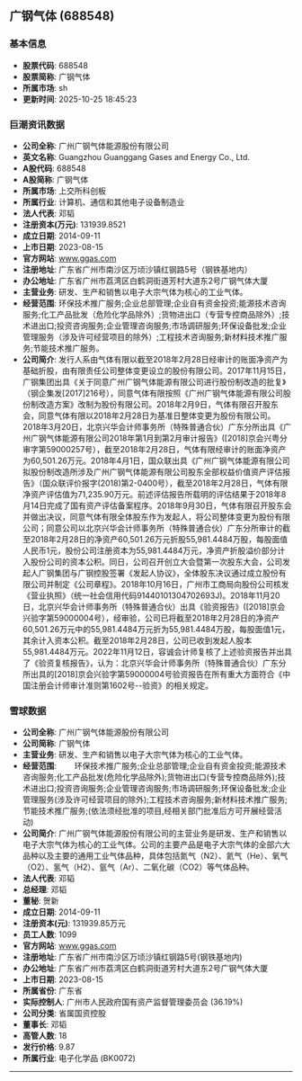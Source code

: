 ## 广钢气体 (688548)

### 基本信息

- **股票代码**: 688548
- **股票简称**: 广钢气体
- **所属市场**: sh
- **更新时间**: 2025-10-25 18:45:23

### 巨潮资讯数据

- **公司全称**: 广州广钢气体能源股份有限公司
- **英文名称**: Guangzhou Guanggang Gases and Energy Co., Ltd.
- **A股代码**: 688548
- **A股简称**: 广钢气体
- **所属市场**: 上交所科创板
- **所属行业**: 计算机、通信和其他电子设备制造业
- **法人代表**: 邓韬
- **注册资本(万元)**: 131939.8521
- **成立日期**: 2014-09-11
- **上市日期**: 2023-08-15
- **官方网站**: www.ggas.com
- **注册地址**: 广东省广州市南沙区万顷沙镇红钢路5号（钢铁基地内）
- **办公地址**: 广东省广州市荔湾区白鹤洞街道芳村大道东2号广钢气体大厦
- **主营业务**: 研发、生产和销售以电子大宗气体为核心的工业气体。
- **经营范围**: 环保技术推广服务;企业总部管理;企业自有资金投资;能源技术咨询服务;化工产品批发（危险化学品除外）;货物进出口（专营专控商品除外）;技术进出口;投资咨询服务;企业管理咨询服务;市场调研服务;环保设备批发;企业管理服务（涉及许可经营项目的除外）;工程技术咨询服务;新材料技术推广服务;节能技术推广服务。
- **公司简介**: 发行人系由气体有限以截至2018年2月28日经审计的账面净资产为基础折股，由有限责任公司整体变更设立的股份有限公司。2017年11月15日，广钢集团出具《关于同意广州广钢气体能源有限公司进行股份制改造的批复》（钢企集发[2017]216号），同意气体有限按照《广州广钢气体能源有限公司股份制改造方案》改制为股份有限公司。2018年2月9日，气体有限召开股东会，同意气体有限以2018年2月28日为基准日整体变更为股份有限公司。2018年3月20日，北京兴华会计师事务所（特殊普通合伙）广东分所出具《广州广钢气体能源有限公司2018年第1月到第2月审计报告》([2018]京会兴粤分审字第59000257号），截至2018年2月28日，气体有限经审计的账面净资产为60,501.26万元。2018年4月1日，国众联出具《广州广钢气体能源有限公司拟股份制改造所涉及广州广钢气体能源有限公司股东全部权益价值资产评估报告》（国众联评价报字(2018)第2-0400号），截至2018年2月28日，气体有限净资产评估值为71,235.90万元。前述评估报告所载明的评估结果于2018年8月14日完成了国有资产评估备案程序。2018年9月30日，气体有限召开股东会并做出决议，同意气体有限全体股东作为发起人，将公司整体变更为股份有限公司；同意公司以北京兴华会计师事务所（特殊普通合伙）广东分所审计的截至2018年2月28日的净资产60,501.26万元折股55,981.4484万股，每股面值人民币1元，股份公司注册资本为55,981.4484万元，净资产折股溢价部分计入股份公司的资本公积。同日，公司召开创立大会暨第一次股东大会，公司发起人广钢集团与广钢控股签署《发起人协议》，全体股东决议通过成立股份有限公司并制定《公司章程》。2018年10月16日，广州市工商局向股份公司核发《营业执照》（统一社会信用代码91440101304702693J)。2018年11月20日，北京兴华会计师事务所（特殊普通合伙）出具《验资报告》([2018]京会兴验字第59000004号），经审验，公司已将截至2018年2月28日的净资产60,501.26万元中的55,981.4484万元折为55,981.4484万股，每股面值1元，其余计入资本公积。截至2018年2月28日，公司已收到发起人股本55,981.4484万元。2022年11月12日，容诚会计师复核了上述验资报告并出具了《验资复核报告》，认为：北京兴华会计师事务所（特殊普通合伙）广东分所出具的[2018]京会兴验字第59000004号验资报告在所有重大方面符合《中国注册会计师审计准则第1602号--验资》的相关规定。

### 雪球数据

- **公司全称**: 广州广钢气体能源股份有限公司
- **公司简称**: 广钢气体
- **主营业务**: 研发、生产和销售以电子大宗气体为核心的工业气体。
- **经营范围**: 　　环保技术推广服务;企业总部管理;企业自有资金投资;能源技术咨询服务;化工产品批发(危险化学品除外);货物进出口(专营专控商品除外);技术进出口;投资咨询服务;企业管理咨询服务;市场调研服务;环保设备批发;企业管理服务(涉及许可经营项目的除外);工程技术咨询服务;新材料技术推广服务;节能技术推广服务;(依法须经批准的项目,经相关部门批准后方可开展经营活动)
- **公司简介**: 广州广钢气体能源股份有限公司的主营业务是研发、生产和销售以电子大宗气体为核心的工业气体。公司的主要产品是电子大宗气体的全部六大品种以及主要的通用工业气体品种，具体包括氮气（N2）、氦气（He）、氧气（O2）、氢气（H2）、氩气（Ar）、二氧化碳（CO2）等气体品种。
- **法人代表**: 邓韬
- **总经理**: 邓韬
- **董秘**: 贺新
- **成立日期**: 2014-09-11
- **注册资本(元)**: 131939.85万元
- **员工人数**: 1099
- **官方网站**: www.ggas.com
- **注册地址**: 广东省广州市南沙区万顷沙镇红钢路5号(钢铁基地内)
- **办公地址**: 广东省广州市荔湾区白鹤洞街道芳村大道东2号广钢气体大厦
- **上市日期**: 2023-08-15
- **所属省份**: 广东省
- **实际控制人**: 广州市人民政府国有资产监督管理委员会 (36.19%)
- **公司分类**: 省属国资控股
- **董事长**: 邓韬
- **高管人数**: 18
- **发行价格**: 9.87
- **所属行业**: 电子化学品 (BK0072)

---